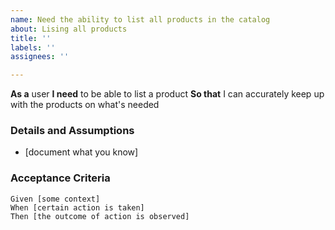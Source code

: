 ```yaml
---
name: Need the ability to list all products in the catalog
about: Lising all products
title: ''
labels: ''
assignees: ''

---
```


**As a** user
 **I need** to be able to list a product
 **So that** I can accurately keep up with the products on what's needed
   
 ### Details and Assumptions
 * [document what you know]
   
 ### Acceptance Criteria  
   
 ```gherkin
 Given [some context]
 When [certain action is taken]
 Then [the outcome of action is observed]
 ```
